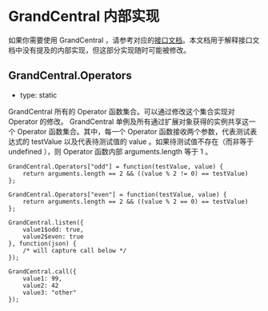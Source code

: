 
# GrandCentral 内部实现

如果你需要使用 GrandCentral ，请参考对应的<a href="GrandCentral_Features.text">接口文档</a>。本文档用于解释接口文档中没有提及的内部实现，但这部分实现随时可能被修改。

## GrandCentral.Operators

* type: static

GrandCentral 所有的 Operator 函数集合。可以通过修改这个集合实现对 Operator 的修改。 GrandCentral 单例及所有通过扩展对象获得的实例共享这一个 Operator 函数集合。其中，每一个 Operator 函数接收两个参数，代表测试表达式的 testValue 以及代表待测试值的 value 。如果待测试值不存在（而非等于 undefined ），则 Operator 函数内部 arguments.length 等于 1 。

	GrandCentral.Operators["odd"] = function(testValue, value) {
		return arguments.length == 2 && ((value % 2 != 0) == testValue)
	};
	
	GrandCentral.Operators["even"] = function(testValue, value) {
		return arguments.length == 2 && ((value % 2 == 0) == testValue)
	};
	
	GrandCentral.listen({
		value1$odd: true,
		value2$even: true
	}, function(json) {
		/* will capture call below */
	});
	
	GrandCentral.call({
		value1: 99,
		value2: 42
		value3: "other"
	});